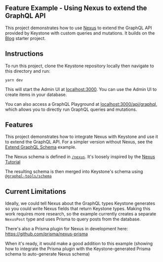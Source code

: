 ## Feature Example - Using Nexus to extend the GraphQL API

This project demonstrates how to use [Nexus](https://nexusjs.org) to extend the GraphQL API provided by Keystone with custom queries and mutations. It builds on the [Blog](../blog) starter project.

## Instructions

To run this project, clone the Keystone repository locally then navigate to this directory and run:

```shell
yarn dev
```

This will start the Admin UI at [localhost:3000](http://localhost:3000).
You can use the Admin UI to create items in your database.

You can also access a GraphQL Playground at [localhost:3000/api/graphql](http://localhost:3000/api/graphql), which allows you to directly run GraphQL queries and mutations.

## Features

This project demonstrates how to integrate Nexus with Keystone and use it to extend the GraphQL API. For a simpler version without Nexus, see the [Extend GraphQL Schema](../extend-graphql-schema) example.

The Nexus schema is defined in [`/nexus`](./nexus/index.ts). It's loosely inspired by the [Nexus Tutorial](https://nexusjs.org/docs/getting-started/tutorial/chapter-setup-and-first-query)

The resulting schema is then merged into Keystone's schema using [`@graphql-tools/schema`](https://www.graphql-tools.com/docs/schema-merging#getting-started)

## Current Limitations

Ideally, we could tell Nexus about the GraphQL types Keystone generates so you could write Nexus fields that return Keystone types. Making this work requires more research, so the example currently creates a separate `NexusPost` type and uses Prisma to query posts from the database.

There's also a Prisma plugin for Nexus in development here: https://github.com/prisma/nexus-prisma

When it's ready, it would make a good addition to this example (showing how to integrate the Prisma plugin with the Keystone-generated Prisma schema to auto-generate Nexus schema)

